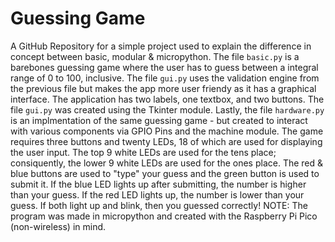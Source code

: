 # Guessing Game
A GitHub Repository for a simple project used to explain the difference in concept between basic, modular &amp; micropython.
The file `basic.py` is a barebones guessing game where the user has to guess between a integral range of 0 to 100, inclusive. The file `gui.py` uses the validation engine from the previous file but makes the app more user friendy as it has a graphical interface. The application has two labels, one textbox, and two buttons. The file `gui.py` was created using the Tkinter module. Lastly, the file `hardware.py` is an implmentation of the same guessing game - but created to interact with various components via GPIO Pins and the machine module. The game requires three buttons and twenty LEDs, 18 of which are used for displaying the user input. The top 9 white LEDs are used for the tens place; consiquently, the lower 9 white LEDs are used for the ones place. The red &amp; blue buttons are used to "type" your guess and the green button is used to submit it. If the blue LED lights up after submitting, the number is higher than your guess. If the red LED lights up, the number is lower than your guess. If both light up and blink, then you guessed correctly! NOTE: The program was made in micropython and created with the Raspberry Pi Pico (non-wireless) in mind.
